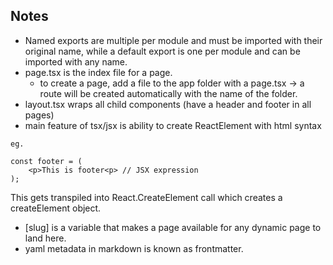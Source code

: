 ## Notes

- Named exports are multiple per module and must be imported with their original name, while a default export is one per module and can be imported with any name.
- page.tsx is the index file for a page.
    - to create a page, add a file to the app folder with a page.tsx -> a route will be created automatically with the name of the folder.
- layout.tsx wraps all child components (have a header and footer in all pages)
- main feature of tsx/jsx is ability to create ReactElement with html syntax
```
eg.

const footer = (
	<p>This is footer<p> // JSX expression
);
```
This gets transpiled into React.CreateElement call which creates a createElement object.

- [slug] is a variable that makes a page available for any dynamic page to land here.
- yaml metadata in markdown is known as frontmatter.